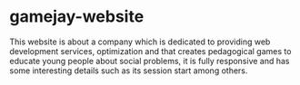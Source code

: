 # gamejay-website
This website is about a company which is dedicated to providing web development services, optimization and that creates pedagogical games to educate young people about social problems, it is fully responsive and has some interesting details such as its session start among others.

